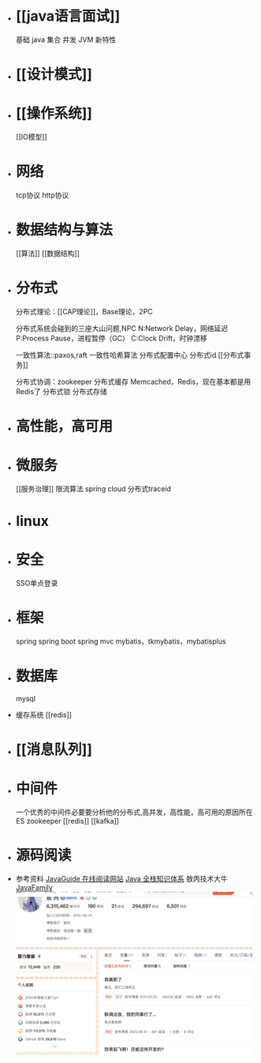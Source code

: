 - # [[java语言面试]]
  基础
  java
  集合
  并发
  JVM
  新特性
- # [[设计模式]]
- # [[操作系统]]
  [[IO模型]]
- # 网络
  tcp协议
  http协议
- # 数据结构与算法
  [[算法]]
  [[数据结构]]
- # 分布式
  分布式理论：[[CAP理论]]，Base理论，2PC
  
  分布式系统会碰到的三座大山问题,NPC
  N:Network Delay，网络延迟
  P:Process Pause，进程暂停（GC）
  C:Clock Drift，时钟漂移
  
  一致性算法::paxos,raft
  一致性哈希算法
  分布式配置中心
  分布式id
  [[分布式事务]]
  
  分布式协调：zookeeper
  分布式缓存
  Memcached，Redis，现在基本都是用Redis了
  分布式锁
  分布式存储
- # 高性能，高可用
- # 微服务
  [[服务治理]]
  限流算法
  spring cloud
  分布式traceid
- # linux
- # 安全
  SSO单点登录
- # 框架
  spring
  spring boot
  spring mvc
  mybatis，tkmybatis，mybatisplus
- # 数据库
  mysql
- 缓存系统
  [[redis]]
- # [[消息队列]]
- # 中间件
  一个优秀的中间件必要要分析他的分布式,高并发，高性能，高可用的原因所在
  ES
  zookeeper
  [[redis]]
  [[kafka]]
- # 源码阅读
- 参考资料
  [JavaGuide 在线阅读网站](https://javaguide.cn/java/basis/java-basic-questions-01.html#%E5%BF%85%E7%9C%8B%E4%B8%93%E6%A0%8F)
  [Java 全栈知识体系](https://pdai.tech/)
  敖丙技术大牛
  [JavaFamily](https://github.com/AobingJava/JavaFamily)
  ![截屏2022-06-18 下午9.35.02.png](../assets/截屏2022-06-18_下午9.35.02_1655560007620_0.png)